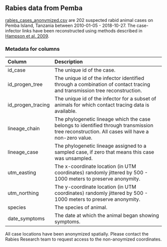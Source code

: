 
<!-- readme.md is generated from README.Rmd. Please edit that file -->

## Rabies data from Pemba

[rabies\_cases\_anonymized.csv](rabies_cases_anonymized.csv)
are 202 suspected rabid animal cases on Pemba Island, Tanzania between
2010-01-05 - 2018-10-27. The case-infector links have been reconstructed
using methods described in [Hampson et
al. 2009](https://journals.plos.org/plosbiology/article?id=10.1371/journal.pbio.1000053).

### Metadata for columns

| Column              | Description                                                                                                                                   |
|:--------------------|:----------------------------------------------------------------------------------------------------------------------------------------------|
| id\_case            | The unique id of the case.                                                                                                                    |
| id\_progen\_tree    | The unique id of the infector identified through a combination of contact tracing and transmission tree reconstruction.                       |
| id\_progen\_tracing | The unique id of the infector for a subset of animals for which contact tracing data is available.                                            |
| lineage\_chain      | The phylogenetic lineage which the case belongs to identified through transmission tree reconstruction. All cases will have a non-zero value. |
| lineage\_case       | The phylogenetic lineage assigned to a sampled case, if zero that means this case was unsampled.                                              |
| utm\_easting        | The x-coordinate location (in UTM coordinates) randomly jittered by 500 - 1000 meters to preserve anonymity.                                  |
| utm\_northing       | The y-coordinate location (in UTM coordinates) randomly jittered by 500 - 1000 meters to preserve anonymity.                                  |
| species             | The species of animal.                                                                                                                        |
| date\_symptoms      | The date at which the animal began showing symptoms.                                                                                          |

All case locations have been anonymized spatially. Please contact the
Rabies Research team to request access to the non-anoymized coordinates.
